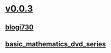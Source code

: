 
# [v0.0.3](https://github.com/littleflute/dvd1/edit/master/README.md)
## [blogi730](blogi730)
## [basic_mathematics_dvd_series]()
